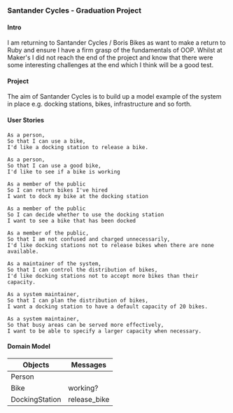 ### Santander Cycles - Graduation Project ###

#### Intro ####

I am returning to Santander Cycles / Boris Bikes as want to make a return to Ruby and ensure I have a firm grasp of the fundamentals of OOP.  Whilst at Maker's I did not reach the end of the project and know that there were some interesting challenges at the end which I think will be a good test.

#### Project ####

The aim of Santander Cycles is to build up a model example of the system in place e.g. docking stations, bikes, infrastructure and so forth.  

#### User Stories ####

```
As a person,
So that I can use a bike,
I'd like a docking station to release a bike.

As a person,
So that I can use a good bike,
I'd like to see if a bike is working

As a member of the public
So I can return bikes I've hired
I want to dock my bike at the docking station

As a member of the public
So I can decide whether to use the docking station
I want to see a bike that has been docked

As a member of the public,
So that I am not confused and charged unnecessarily,
I'd like docking stations not to release bikes when there are none available.

As a maintainer of the system,
So that I can control the distribution of bikes,
I'd like docking stations not to accept more bikes than their capacity.

As a system maintainer,
So that I can plan the distribution of bikes,
I want a docking station to have a default capacity of 20 bikes.

As a system maintainer,
So that busy areas can be served more effectively,
I want to be able to specify a larger capacity when necessary.
```

#### Domain Model ####

Objects  | Messages
------------- | -------------
Person  |
Bike  | working?
DockingStation | release_bike
